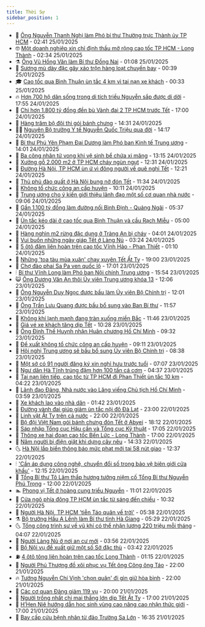 ```yaml
---
title: Thời Sự
sidebar_position: 1
---
```


<!-- vnexpress-thoi-su:START -->
- 🦒 [Ông Nguyễn Thanh Nghị làm Phó bí thư Thường trực Thành ủy TP HCM](https://vnexpress.net/ong-nguyen-thanh-nghi-lam-pho-bi-thu-thuong-truc-thanh-uy-tp-hcm-4842805.html) - 02:41 25/01/2025
- 🤓 [Một doanh nghiệp xin chỉ định thầu mở rộng cao tốc TP HCM - Long Thành](https://vnexpress.net/mot-doanh-nghiep-xin-chi-dinh-thau-mo-rong-cao-toc-tp-hcm-long-thanh-4843124.html) - 02:34 25/01/2025
- ⚗️ [Ông Vũ Hồng Văn làm Bí thư Đồng Nai](https://vnexpress.net/ong-vu-hong-van-lam-bi-thu-dong-nai-4843125.html) - 01:08 25/01/2025
- 🌊 [Sương mù dày đặc gây xáo trộn hàng loạt chuyến bay](https://vnexpress.net/suong-mu-day-dac-gay-xao-tron-hang-loat-chuyen-bay-4843111.html) - 00:39 25/01/2025
- 🎓 [Cao tốc qua Bình Thuận ùn tắc 4 km vì tai nạn xe khách](https://vnexpress.net/cao-toc-qua-binh-thuan-un-tac-4-km-vi-tai-nan-xe-khach-4843109.html) - 00:33 25/01/2025
- 🔥 [Hơn 700 hộ dân sống trong di tích triều Nguyễn sắp được di dời](https://vnexpress.net/hon-700-ho-dan-song-trong-di-tich-trieu-nguyen-sap-duoc-di-doi-4842478.html) - 17:55 24/01/2025
- 🦏 [Chi hơn 1.800 tỷ đồng đền bù Vành đai 2 TP HCM trước Tết](https://vnexpress.net/chi-hon-1-800-ty-dong-den-bu-vanh-dai-2-tp-hcm-truoc-tet-4843053.html) - 17:00 24/01/2025
- 👺 [Hàng trăm bộ đội thi gói bánh chưng](https://vnexpress.net/hang-tram-bo-doi-thi-goi-banh-chung-4842991.html) - 14:31 24/01/2025
- 🧑‍🏫 [Nguyên Bộ trưởng Y tế Nguyễn Quốc Triệu qua đời](https://vnexpress.net/nguyen-bo-truong-y-te-nguyen-quoc-trieu-qua-doi-4843049.html) - 14:17 24/01/2025
- 🚦 [Bí thư Phú Yên Phạm Đại Dương làm Phó ban Kinh tế Trung ương](https://vnexpress.net/bi-thu-phu-yen-pham-dai-duong-lam-pho-ban-kinh-te-trung-uong-4843041.html) - 14:01 24/01/2025
- 🎉 [Ba công nhân tử vong khi vệ sinh bể chứa xi măng](https://vnexpress.net/ba-cong-nhan-tu-vong-khi-ve-sinh-be-chua-xi-mang-4843033.html) - 13:15 24/01/2025
- 🦒 [Xưởng gỗ 2.000 m2 ở TP HCM cháy ngùn ngụt](https://vnexpress.net/xuong-go-2-000-m2-o-tp-hcm-chay-ngun-ngut-4843026.html) - 12:31 24/01/2025
- 🤗 [Đường Hà Nội, TP HCM ùn ứ vì đông người về quê nghỉ Tết](https://vnexpress.net/duong-ha-noi-tp-hcm-un-u-vi-dong-nguoi-ve-que-nghi-tet-4843012.html) - 12:21 24/01/2025
- 💼 [Thủ phủ đào quất ở Hà Nội bung nở đón Tết](https://vnexpress.net/thu-phu-dao-quat-o-ha-noi-bung-no-don-tet-4842816.html) - 11:34 24/01/2025
- 🤩 [Không tổ chức công an cấp huyện](https://vnexpress.net/khong-to-chuc-cong-an-cap-huyen-4842973.html) - 10:11 24/01/2025
- 🤡 [Trung ương cho ý kiến giới thiệu lãnh đạo một số cơ quan nhà nước](https://vnexpress.net/trung-uong-cho-y-kien-gioi-thieu-lanh-dao-mot-so-co-quan-nha-nuoc-4842953.html) - 09:06 24/01/2025
- 💯 [Gần 1.100 tỷ đồng làm đường nối Bình Định - Quảng Ngãi](https://vnexpress.net/gan-1-100-ty-dong-lam-duong-noi-binh-dinh-quang-ngai-4842840.html) - 05:37 24/01/2025
- 👺 [Ùn tắc kéo dài ở cao tốc qua Bình Thuận và cầu Rạch Miễu](https://vnexpress.net/un-tac-keo-dai-o-cao-toc-qua-binh-thuan-va-cau-rach-mieu-4842827.html) - 05:00 24/01/2025
- 🌮 [Hàng nghìn m2 rừng đặc dụng ở Tràng An bị cháy](https://vnexpress.net/hang-nghin-m2-rung-dac-dung-o-trang-an-bi-chay-4842793.html) - 04:01 24/01/2025
- 🥸 [Vui buồn những ngày giáp Tết ở Làng Nủ](https://vnexpress.net/vui-buon-nhung-ngay-giap-tet-o-lang-nu-4842131.html) - 03:24 24/01/2025
- 🐻 [5 ôtô đâm liên hoàn trên cao tốc Vĩnh Hảo - Phan Thiết](https://vnexpress.net/5-oto-dam-lien-hoan-tren-cao-toc-vinh-hao-phan-thiet-4842705.html) - 01:10 24/01/2025
- 👀 [Những &#39;toa tàu mùa xuân&#39; chạy xuyên Tết Ất Tỵ](https://vnexpress.net/nhung-toa-tau-mua-xuan-chay-xuyen-tet-at-ty-4842663.html) - 19:00 23/01/2025
- 🤔 [Chợ đào phai Sa Pa ven quốc lộ](https://vnexpress.net/cho-dao-phai-sa-pa-ven-quoc-lo-4842369.html) - 17:01 23/01/2025
- 🕯 [Bí thư Vĩnh Long làm Phó ban Nội chính Trung ương](https://vnexpress.net/bi-thu-vinh-long-lam-pho-ban-noi-chinh-trung-uong-4842664.html) - 15:54 23/01/2025
- 😺 [Ông Dương Văn An thôi Ủy viên Trung ương khóa 13](https://vnexpress.net/ong-duong-van-an-thoi-uy-vien-trung-uong-khoa-13-4842626.html) - 12:06 23/01/2025
- 🦆 [Ông Nguyễn Duy Ngọc được bầu làm Ủy viên Bộ Chính trị](https://vnexpress.net/ong-nguyen-duy-ngoc-duoc-bau-lam-uy-vien-bo-chinh-tri-4842318.html) - 12:01 23/01/2025
- 🧰 [Ông Trần Lưu Quang được bầu bổ sung vào Ban Bí thư](https://vnexpress.net/ong-tran-luu-quang-duoc-bau-bo-sung-vao-ban-bi-thu-4842604.html) - 11:57 23/01/2025
- 🦍 [Không khí lạnh mạnh đang tràn xuống miền Bắc](https://vnexpress.net/khong-khi-lanh-manh-dang-tran-xuong-mien-bac-4842609.html) - 11:46 23/01/2025
- 🧰 [Giá vé xe khách tăng dịp Tết](https://vnexpress.net/gia-ve-xe-khach-tang-dip-tet-4842568.html) - 10:28 23/01/2025
- 💃 [Ông Đinh Thế Huynh nhận Huân chương Hồ Chí Minh](https://vnexpress.net/ong-dinh-the-huynh-nhan-huan-chuong-ho-chi-minh-4842544.html) - 09:32 23/01/2025
- 🧰 [Đề xuất không tổ chức công  an cấp huyện](https://vnexpress.net/de-xuat-khong-to-chuc-cong-an-cap-huyen-4842496.html) - 09:11 23/01/2025
- 🚀 [Hội nghị Trung ương sẽ bầu bổ sung Ủy viên Bộ Chính trị](https://vnexpress.net/hoi-nghi-trung-uong-se-bau-bo-sung-uy-vien-bo-chinh-tri-4842462.html) - 08:38 23/01/2025
- 🎊 [Một sở có 91 người đăng ký xin nghỉ hưu trước tuổi](https://vnexpress.net/mot-so-co-91-nguoi-dang-ky-xin-nghi-huu-truoc-tuoi-4842452.html) - 07:07 23/01/2025
- 🤭 [Ngư dân Hà Tĩnh trúng đậm hơn 100 tấn cá cơm](https://vnexpress.net/ngu-dan-ha-tinh-trung-dam-hon-100-tan-ca-com-4842362.html) - 04:37 23/01/2025
- 🤗 [Tai nạn liên tiếp, cao tốc từ TP HCM đi Phan Thiết ùn tắc 10 km](https://vnexpress.net/tai-nan-lien-tiep-cao-toc-tu-tp-hcm-di-phan-thiet-un-tac-10-km-4842383.html) - 04:22 23/01/2025
- 🌈 [Lãnh đạo Đảng, Nhà nước vào Lăng viếng Chủ tịch Hồ Chí Minh](https://vnexpress.net/lanh-dao-dang-nha-nuoc-vao-lang-vieng-chu-tich-ho-chi-minh-4842357.html) - 03:59 23/01/2025
- 🦣 [Xe khách lao vào nhà dân](https://vnexpress.net/xe-khach-lao-vao-nha-dan-4842271.html) - 01:42 23/01/2025
- 🎡 [Đường vành đai giúp giảm ùn tắc nội đô Đà Lạt](https://vnexpress.net/duong-vanh-dai-giup-giam-un-tac-noi-do-da-lat-4842163.html) - 23:00 22/01/2025
- 🦏 [Linh vật Ất Tỵ trên cả nước](https://vnexpress.net/linh-vat-at-ty-tren-ca-nuoc-4841743.html) - 22:00 22/01/2025
- 🎊 [Bộ đội Việt Nam gói bánh chưng đón Tết ở Abyei](https://vnexpress.net/bo-doi-viet-nam-goi-banh-chung-don-tet-o-abyei-4842204.html) - 18:12 22/01/2025
- 🫶 [Sáp nhập Tổng cục Hậu cần và Tổng cục Kỹ thuật](https://vnexpress.net/sap-nhap-tong-cuc-hau-can-va-tong-cuc-ky-thuat-4842222.html) - 17:05 22/01/2025
- 🤔 [Thông xe hai đoạn cao tốc Bến Lức - Long Thành](https://vnexpress.net/thong-xe-hai-doan-cao-toc-ben-luc-long-thanh-4842202.html) - 17:00 22/01/2025
- 🤠 [Năm người bị điện giật khi dựng cây nêu](https://vnexpress.net/nam-nguoi-bi-dien-giat-khi-dung-cay-neu-4842199.html) - 14:33 22/01/2025
- 🌜 [Hà Nội lắp biển thông báo mức phạt mới tại 58 nút giao](https://vnexpress.net/ha-noi-lap-bien-thong-bao-muc-phat-moi-tai-58-nut-giao-4842179.html) - 12:37 22/01/2025
- 🕯 [&#39;Cần áp dụng công nghệ, chuyển đổi số trong bảo vệ biên giới cửa khẩu&#39;](https://vnexpress.net/can-ap-dung-cong-nghe-chuyen-doi-so-trong-bao-ve-bien-gioi-cua-khau-4842174.html) - 12:15 22/01/2025
- 🤔 [Tổng Bí thư Tô Lâm thắp hương tưởng niệm cố Tổng Bí thư Nguyễn Phú Trọng](https://vnexpress.net/tong-bi-thu-to-lam-thap-huong-tuong-niem-co-tong-bi-thu-nguyen-phu-trong-4842177.html) - 12:00 22/01/2025
- 🏊 [Phong vị Tết ở hoàng cung triều Nguyễn](https://vnexpress.net/phong-vi-tet-o-hoang-cung-trieu-nguyen-4841992.html) - 11:01 22/01/2025
- 🌮 [Cửa ngõ phía đông TP HCM ùn tắc từ sáng đến chiều](https://vnexpress.net/cua-ngo-phia-dong-tp-hcm-un-tac-tu-sang-den-chieu-4842147.html) - 10:32 22/01/2025
- 🫣 [Người Hà Nội, TP HCM &#39;tiễn Táo quân về trời&#39;](https://vnexpress.net/nguoi-ha-noi-tp-hcm-tien-tao-quan-ve-troi-4841999.html) - 05:38 22/01/2025
- ⚗️ [Bộ trưởng Hầu A Lềnh làm Bí thư tỉnh Hà Giang](https://vnexpress.net/bo-truong-hau-a-lenh-lam-bi-thu-tinh-ha-giang-4842001.html) - 05:29 22/01/2025
- 🌜 [Tổng công trình sư về vũ khí có thể nhận lương 220 triệu mỗi tháng](https://vnexpress.net/tong-cong-trinh-su-ve-vu-khi-co-the-nhan-luong-220-trieu-moi-thang-4841925.html) - 04:07 22/01/2025
- 🌁 [Người Làng Nủ ở nơi an cư mới](https://vnexpress.net/nguoi-lang-nu-o-noi-an-cu-moi-4841627.html) - 03:56 22/01/2025
- 🐲 [Bộ Nội vụ đề xuất giữ một số Sở đặc thù](https://vnexpress.net/bo-noi-vu-de-xuat-giu-mot-so-so-dac-thu-4841906.html) - 03:42 22/01/2025
- ⛽️ [4 ôtô tông liên hoàn trên cao tốc Long Thành](https://vnexpress.net/4-oto-tong-lien-hoan-tren-cao-toc-long-thanh-4841818.html) - 01:15 22/01/2025
- 🗽 [Người Phú Thượng đồ xôi phục vụ Tết ông Công ông Táo](https://vnexpress.net/nguoi-phu-thuong-do-xoi-phuc-vu-tet-ong-cong-ong-tao-4841522.html) - 22:00 21/01/2025
- 🔥 [Tướng Nguyễn Chí Vịnh &#39;chọn quân&#39; đi gìn giữ hòa bình](https://vnexpress.net/tuong-nguyen-chi-vinh-chon-quan-di-gin-giu-hoa-binh-4840098.html) - 22:00 21/01/2025
- 💯 [Các cơ quan Đảng giảm 119 vụ](https://vnexpress.net/cac-co-quan-dang-giam-119-vu-4841775.html) - 20:00 21/01/2025
- 🦆 [Người trồng nhất chi mai thắng lớn dịp Tết Ất Tỵ](https://vnexpress.net/nguoi-trong-nhat-chi-mai-thang-lon-dip-tet-at-ty-4841470.html) - 17:00 21/01/2025
- 🫣 [H’Hen Niê hướng dẫn học sinh vùng cao nâng cao nhận thức giới](https://vnexpress.net/h-hen-nie-huong-dan-hoc-sinh-vung-cao-nang-cao-nhan-thuc-gioi-4841718.html) - 17:00 21/01/2025
- 🤡 [Bay cấp cứu bệnh nhân từ đảo Trường Sa Lớn](https://vnexpress.net/bay-cap-cuu-benh-nhan-tu-dao-truong-sa-lon-4841770.html) - 16:35 21/01/2025<!-- vnexpress-thoi-su:END -->